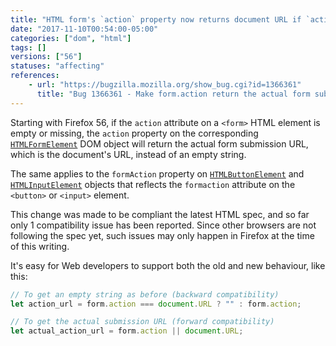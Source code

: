 ```yaml
---
title: "HTML form's `action` property now returns document URL if `action` attribute is empty or missing"
date: "2017-11-10T00:54:00-05:00"
categories: ["dom", "html"]
tags: []
versions: ["56"]
statuses: "affecting"
references:
    - url: "https://bugzilla.mozilla.org/show_bug.cgi?id=1366361"
      title: "Bug 1366361 - Make form.action return the actual form submission URL"
---
```

Starting with Firefox 56, if the `action` attribute on a `<form>` HTML element is empty or missing, the `action` property on the corresponding [`HTMLFormElement`](https://developer.mozilla.org/en-US/docs/Web/API/HTMLFormElement) DOM object will return the actual form submission URL, which is the document's URL, instead of an empty string.

The same applies to the `formAction` property on [`HTMLButtonElement`](https://developer.mozilla.org/en-US/docs/Web/API/HTMLButtonElement) and [`HTMLInputElement`](https://developer.mozilla.org/en-US/docs/Web/API/HTMLInputElement) objects that reflects the `formaction` attribute on the `<button>` or `<input>` element.

This change was made to be compliant the latest HTML spec, and so far only 1 compatibility issue has been reported. Since other browsers are not following the spec yet, such issues may only happen in Firefox at the time of this writing.

It's easy for Web developers to support both the old and new behaviour, like this:

```js
// To get an empty string as before (backward compatibility)
let action_url = form.action === document.URL ? "" : form.action;

// To get the actual submission URL (forward compatibility)
let actual_action_url = form.action || document.URL;
```
